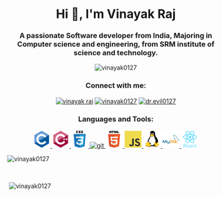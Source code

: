 <h1 align="center">Hi 👋, I'm Vinayak Raj</h1>
<h3 align="center">A passionate Software developer from India, Majoring in Computer science and engineering, from SRM institute of science and technology.</h3>

<p align="center"> <img src="https://komarev.com/ghpvc/?username=vinayak0127&label=Profile%20views&color=0e75b6&style=flat" alt="vinayak0127" /> </p>

<h3 align="center">Connect with me:</h3>
<p align="center">
<a href="https://linkedin.com/in/vinayak-raj-9564451a9" target="blank"><img align="center" src="https://raw.githubusercontent.com/rahuldkjain/github-profile-readme-generator/master/src/images/icons/Social/linked-in-alt.svg" alt="vinayak raj" height="30" width="40" /></a>
<a href="https://www.codechef.com/users/vinayak0127" target="blank"><img align="center" src="https://cdn.jsdelivr.net/npm/simple-icons@3.1.0/icons/codechef.svg" alt="vinayak0127" height="30" width="40" /></a>
<a href="https://codeforces.com/profile/dr.evil0127" target="blank"><img align="center" src="https://cdn.jsdelivr.net/npm/simple-icons@3.0.1/icons/codeforces.svg" alt="dr.evil0127" height="30" width="40" /></a>
</p>

<h3 align="center">Languages and Tools:</h3>
<p align="center"> <a href="https://www.cprogramming.com/" target="_blank"> <img src="https://raw.githubusercontent.com/devicons/devicon/master/icons/c/c-original.svg" alt="c" width="40" height="40"/> </a> <a href="https://www.w3schools.com/cpp/" target="_blank"> <img src="https://raw.githubusercontent.com/devicons/devicon/master/icons/cplusplus/cplusplus-original.svg" alt="cplusplus" width="40" height="40"/> </a> <a href="https://www.w3schools.com/css/" target="_blank"> <img src="https://raw.githubusercontent.com/devicons/devicon/master/icons/css3/css3-original-wordmark.svg" alt="css3" width="40" height="40"/> </a> <a href="https://git-scm.com/" target="_blank"> <img src="https://www.vectorlogo.zone/logos/git-scm/git-scm-icon.svg" alt="git" width="40" height="40"/> </a> <a href="https://www.w3.org/html/" target="_blank"> <img src="https://raw.githubusercontent.com/devicons/devicon/master/icons/html5/html5-original-wordmark.svg" alt="html5" width="40" height="40"/> </a> <a href="https://developer.mozilla.org/en-US/docs/Web/JavaScript" target="_blank"> <img src="https://raw.githubusercontent.com/devicons/devicon/master/icons/javascript/javascript-original.svg" alt="javascript" width="40" height="40"/> </a> <a href="https://www.linux.org/" target="_blank"> <img src="https://raw.githubusercontent.com/devicons/devicon/master/icons/linux/linux-original.svg" alt="linux" width="40" height="40"/> </a> <a href="https://www.mysql.com/" target="_blank"> <img src="https://raw.githubusercontent.com/devicons/devicon/master/icons/mysql/mysql-original-wordmark.svg" alt="mysql" width="40" height="40"/> </a> <a href="https://reactjs.org/" target="_blank"> <img src="https://raw.githubusercontent.com/devicons/devicon/master/icons/react/react-original-wordmark.svg" alt="react" width="40" height="40"/> </a> </p>

<p>&nbsp;&nbsp;&nbsp;&nbsp;&nbsp;&nbsp;&nbsp;&nbsp;<img  align="left" src="https://github-readme-stats.vercel.app/api/top-langs?username=vinayak0127&show_icons=true&locale=en&layout=compact" alt="vinayak0127" /></p>
<br>
<p>&nbsp;<img align="center"  src="https://github-readme-stats.vercel.app/api?username=vinayak0127&show_icons=true&locale=en" alt="vinayak0127" /></p>
